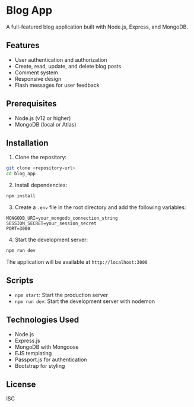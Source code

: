 # Blog App

A full-featured blog application built with Node.js, Express, and MongoDB.

## Features

- User authentication and authorization
- Create, read, update, and delete blog posts
- Comment system
- Responsive design
- Flash messages for user feedback

## Prerequisites

- Node.js (v12 or higher)
- MongoDB (local or Atlas)

## Installation

1. Clone the repository:
```bash
git clone <repository-url>
cd blog_app
```

2. Install dependencies:
```bash
npm install
```

3. Create a `.env` file in the root directory and add the following variables:
```
MONGODB_URI=your_mongodb_connection_string
SESSION_SECRET=your_session_secret
PORT=3000
```

4. Start the development server:
```bash
npm run dev
```

The application will be available at `http://localhost:3000`

## Scripts

- `npm start`: Start the production server
- `npm run dev`: Start the development server with nodemon

## Technologies Used

- Node.js
- Express.js
- MongoDB with Mongoose
- EJS templating
- Passport.js for authentication
- Bootstrap for styling

## License

ISC 